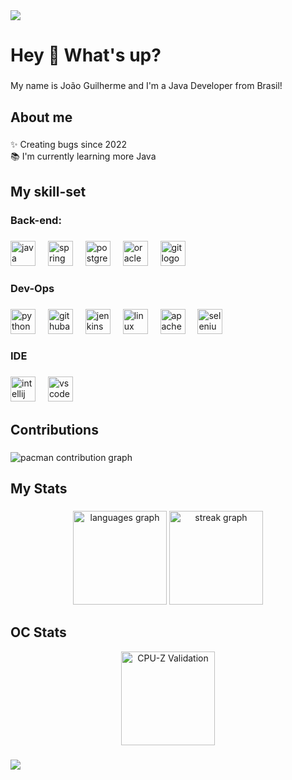 <div>
  <img style="100%" src="https://capsule-render.vercel.app/api?type=waving&height=100&section=header&reversal=false&fontSize=70&fontColor=#5a2b8a&fontAlign=50&fontAlignY=50&stroke=#36989c&strokeWidth=30&animation=fadeIn&descSize=20&descAlign=50&descAlignY=50&textBg=false&theme=gruvbox"  />
</div>

###

<h1 align="left">Hey 👋 What's up?</h1>

###

<p align="left">My name is João Guilherme and I'm a Java Developer from Brasil!</p>

###

<h2 align="left">About me</h2>

###

<p align="left">✨ Creating bugs since 2022<br>📚 I'm currently learning more Java</p>

###

<h2 align="left">My skill-set</h2>

###

<h3 align="left">Back-end:</h3>

###

<div align="left">
  <img src="https://cdn.jsdelivr.net/gh/devicons/devicon/icons/java/java-original.svg" height="40" alt="java logo"  />
  <img width="12" />
  <img src="https://cdn.jsdelivr.net/gh/devicons/devicon/icons/spring/spring-original.svg" height="40" alt="spring logo"  />
  <img width="12" />
  <img src="https://cdn.jsdelivr.net/gh/devicons/devicon/icons/postgresql/postgresql-original.svg" height="40" alt="postgresql logo"  />
  <img width="12" />
  <img src="https://cdn.jsdelivr.net/gh/devicons/devicon/icons/oracle/oracle-original.svg" height="40" alt="oracle logo"  />
  <img width="12" />
  <img src="https://cdn.jsdelivr.net/gh/devicons/devicon/icons/git/git-original.svg" height="40" alt="git logo"  />
</div>

###

<h3 align="left">Dev-Ops</h3>

###

<div align="left">
  <img src="https://cdn.jsdelivr.net/gh/devicons/devicon/icons/python/python-original.svg" height="40" alt="python logo"  />
  <img width="12" />
  <img src="https://cdn.simpleicons.org/githubactions/2088FF" height="40" alt="githubactions logo"  />
  <img width="12" />
  <img src="https://cdn.simpleicons.org/jenkins/D24939" height="40" alt="jenkins logo"  />
  <img width="12" />
  <img src="https://cdn.simpleicons.org/linux/FCC624" height="40" alt="linux logo"  />
  <img width="12" />
  <img src="https://cdn.jsdelivr.net/gh/devicons/devicon/icons/apache/apache-original.svg" height="40" alt="apache logo"  />
  <img width="12" />
  <img src="https://cdn.simpleicons.org/selenium/43B02A" height="40" alt="selenium logo"  />
</div>

###

<h3 align="left">IDE</h3>

###

<div align="left">
  <img src="https://cdn.jsdelivr.net/gh/devicons/devicon/icons/intellij/intellij-original.svg" height="40" alt="intellij logo"  />
  <img width="12" />
  <img src="https://cdn.jsdelivr.net/gh/devicons/devicon/icons/vscode/vscode-original.svg" height="40" alt="vscode logo"  />
</div>

###

<h2 align="left">Contributions</h2>

###

<picture>
  <source media="(prefers-color-scheme: dark)" srcset="https://raw.githubusercontent.com/otalco/otalco/output/pacman-contribution-graph-dark.svg">
  <source media="(prefers-color-scheme: light)" srcset="https://raw.githubusercontent.com/otalco/otalco/output/pacman-contribution-graph.svg">
  <img alt="pacman contribution graph" src="https://raw.githubusercontent.com/otalco/otalco/output/pacman-contribution-graph.svg">
</picture>

###

<h2 align="left">My Stats</h2>

###

<div align="center">
  <img src="https://github-readme-stats.vercel.app/api/top-langs?username=otalco&locale=en&hide_title=true&layout=compact&card_width=320&langs_count=5&theme=dracula&hide_border=true&order=2&custom_title=My%20Stats" height="150" alt="languages graph"  />
  <img src="https://streak-stats.demolab.com?user=otalco&locale=en&mode=daily&theme=dracula&hide_border=false&border_radius=5&order=3" height="150" alt="streak graph"  />
</div>

###

<h2 align="left">OC Stats</h2>

<div align="center">
  <a href="https://valid.x86.fr/gxw8f8" target="_blank">
    <img src="https://valid.x86.fr/cache/banner/gxw8f8-6.png" height="150" alt="CPU-Z Validation" />
  </a>
</div>

###

<div>
  <img style="100%" src="https://capsule-render.vercel.app/api?type=waving&height=100&section=footer&reversal=true&fontSize=96&fontColor=#5a2b8a&fontAlign=50&fontAlignY=50&stroke=#36989c&strokeWidth=33&descSize=20&descAlign=50&descAlignY=50&theme=gruvbox"  />
</div>

###
